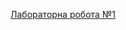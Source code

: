 [Лабораторна робота №1](https://drive.google.com/file/d/1vnnKkvmqfkypfup4VYfYcyjE61FtzscV/view?usp=sharing)
